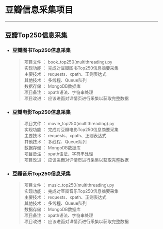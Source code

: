 # 豆瓣信息采集项目
---
## 豆瓣Top250信息采集
+ ### 豆瓣图书Top250信息采集
    > 项目文件 ： book_top250(multithreading).py  
    > 实现功能 ： 完成对豆瓣图书Top250信息摘要采集  
    > 主要技术 ： requests、xpath、正则表达式  
    > 其他技术 ： 多线程、Queue队列  
    > 数据存储 ： MongoDB数据库  
    > 项目备注 ： xpath语法、字符串处理  
    > 项目改进 ： 应该进而对详情页进行采集以获取完整数据  
+ ### 豆瓣电影Top250信息采集
    > 项目文件 ： movie_top250(multithreading).py  
    > 实现功能 ： 完成对豆瓣电影Top250信息摘要采集  
    > 主要技术 ： requests、xpath、正则表达式  
    > 其他技术 ： 多线程、Queue队列  
    > 数据存储 ： MongoDB数据库  
    > 项目备注 ： xpath语法、字符串处理  
    > 项目改进 ： 应该进而对详情页进行采集以获取完整数据  
+ ### 豆瓣音乐Top250信息采集
    > 项目文件 ： music_top250(multithreading).py   
    > 实现功能 ： 完成对豆瓣音乐Top250信息摘要采集  
    > 主要技术 ： requests、xpath、正则表达式  
    > 其他技术 ： 多线程、Queue队列  
    > 数据存储 ： MongoDB数据库  
    > 项目备注 ： xpath语法、字符串处理  
    > 项目改进 ： 应该进而对详情页进行采集以获取完整数据  